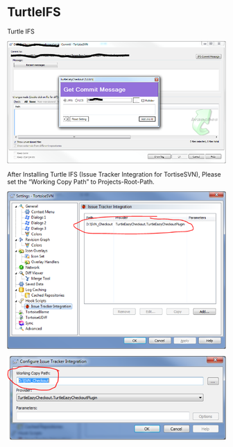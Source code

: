 TurtleIFS
=========

Turtle IFS

![alt text](screenshots/TurtleEazyCheckout.png "Home Screen")

After Installing Turtle IFS (Issue Tracker Integration for TortiseSVN), Please set the “Working Copy Path” to Projects-Root-Path.

![alt text](screenshots/TortoiseSVN_Settings.png "TortoiseSVN Settings Screen")

![alt text](screenshots/TortoiseSVN_Configure.png "TortoiseSVN Configure Screen")
